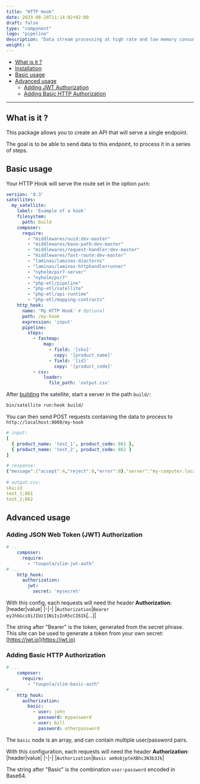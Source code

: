 ```yaml
---
title: "HTTP Hook"
date: 2023-08-28T11:14:02+02:00
draft: false
type: "component"
logo: "pipeline"
description: "Data stream processing at high rate and low memory consuming"
weight: 4
---
```


- [What is it ?](#what-is-it-)
- [Installation](#installation)
- [Basic usage](#basic-usage)
- [Advanced usage](#advanced-usage)
  - [Adding JWT Authorization](#adding-json-web-token-jwt-authorization)
  - [Adding Basic HTTP Authorization](#adding-basic-http-authorization)

---

## What is it ?

This package allows you to create an API that will serve a single endpoint.

The goal is to be able to send data to this endpoint, to process it in a series of steps.

## Basic usage

Your HTTP Hook will serve the route set in the option `path`:

```yaml
version: '0.3'
satellites:
  my_satellite:
    label: 'Example of a hook'
    filesystem:
      path: build
    composer:
      require:
        - "middlewares/uuid:dev-master"
        - "middlewares/base-path:dev-master"
        - "middlewares/request-handler:dev-master"
        - "middlewares/fast-route:dev-master"
        - "laminas/laminas-diactoros"
        - "laminas/laminas-httphandlerrunner"
        - "nyholm/psr7-server"
        - "nyholm/psr7"
        - "php-etl/pipeline"
        - "php-etl/satellite"
        - "php-etl/api-runtime"
        - "php-etl/mapping-contracts"
    http_hook:
      name: 'My HTTP Hook' # Optional
      path: /my-hook
      expression: 'input'
      pipeline:
        steps:
          - fastmap:
              map:
                - field: '[sku]'
                  copy: '[product_name]'
                - field: '[id]'
                  copy: '[product_code]'
          - csv:
              loader:
                file_path: 'output.csv'
```

After [building](../../getting-started/compilation) the satellite, start a server in the path `build/`:

```bash
bin/satellite run:hook build/
```

You can then send POST requests containing the data to process to `http://localhost:8000/my-hook`

```yaml
# input:
[
  { product_name: 'test_1', product_code: 861 },
  { product_name: 'test_2', product_code: 862 }
]

# response:
{"message":{"accept":4,"reject":0,"error":0},"server":"my-computer.local"}
  
# output.csv:
sku;id
test_1;861
test_2;862
```

## Advanced usage

### Adding JSON Web Token (JWT) Authorization

```yaml
# ...
    composer:
      require:
        - "tuupola/slim-jwt-auth"
# ...
    http_hook:
      authorization:
        jwt:
          secret: 'mysecret'
```

With this config, each requests will need the header __Authorization__:
|header|value|
|-|-|
|`Authorization`|`Bearer eyJhbGciOiJIUzI1NiIsInR5cCI6Ik`[...]|

The string after "Bearer" is the token, generated from the secret phrase. This site can be used to generate a token from your own secret: [https://jwt.io](https://jwt.io)

### Adding Basic HTTP Authorization

```yaml
# ...
    composer:
      require:
        - "tuupola/slim-basic-auth"
# ...
    http_hook:
      authorization:
        basic:
          - user: john
            password: mypassword
          - user: bill
            password: otherpassword
```

The `basic` node is an array, and can contain multiple user/password pairs.

With this configuration, each requests will need the header __Authorization__:
|header|value|
|-|-|
|`Authorization`|`Basic am9objpteXBhc3N3b3Jk`|

The string after "Basic" is the combination `user:password` encoded in Base64.

